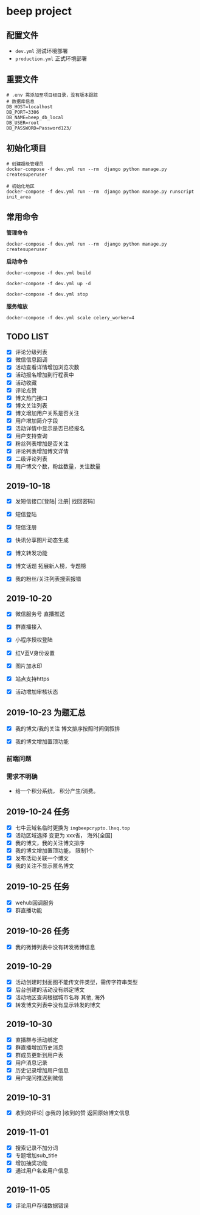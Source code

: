 # beep project

## 配置文件

- `dev.yml` 测试环境部署
- `production.yml` 正式环境部署

## 重要文件

```
# .env 需添加至项目根目录，没有版本跟踪
# 数据库信息
DB_HOST=localhost
DB_PORT=3306
DB_NAME=beep_db_local
DB_USER=root
DB_PASSWORD=Password123/
```

## 初始化项目

```
# 创建超级管理员
docker-compose -f dev.yml run --rm  django python manage.py createsuperuser

# 初始化地区
docker-compose -f dev.yml run --rm  django python manage.py runscript init_area
```

## 常用命令


**管理命令**

```
docker-compose -f dev.yml run --rm  django python manage.py createsuperuser
```

**启动命令**

```
docker-compose -f dev.yml build

docker-compose -f dev.yml up -d

docker-compose -f dev.yml stop
```

**服务缩放**

```
docker-compose -f dev.yml scale celery_worker=4
```

## TODO LIST

- [x] 评论分级列表
- [x] 微信信息回调
- [x] 活动查看详情增加浏览次数
- [x] 活动报名增加到行程表中
- [x] 活动收藏
- [x] 评论点赞
- [x] 博文热门接口
- [x] 博文关注列表
- [x] 博文增加用户关系是否关注
- [x] 用户增加简介字段
- [x] 活动详情中显示是否已经报名
- [x] 用户支持查询
- [x] 粉丝列表增加是否关注
- [x] 评论列表增加博文详情
- [x] 二级评论列表
- [x] 用户博文个数，粉丝数量，关注数量 

## 2019-10-18

- [x] 发短信接口[登陆| 注册| 找回密码]
- [x] 短信登陆
- [x] 短信注册
- [x] 快讯分享图片动态生成
- [x] 博文转发功能
- [x] 博文话题 拓展新人榜，专题榜
- [x] 我的粉丝/关注列表搜索报错


## 2019-10-20

- [x] 微信服务号 直播推送
- [x] 群直播接入
- [x] 小程序授权登陆
- [x] 红V蓝V身份设置
- [x] 图片加水印
- [x] 站点支持https
- [x] 活动增加审核状态


## 2019-10-23 为题汇总

- [x] 我的博文/我的关注 博文排序按照时间倒叙排 
- [x] 我的博文增加置顶功能


### 前端问题


### 需求不明确

- 给一个积分系统， 积分产生/消费。


## 2019-10-24 任务

- [x] 七牛云域名临时更换为 `imgbeepcrypto.lhxq.top`
- [x] 活动区域选择 变更为 xxx省， 海外[全国]
- [x] 我的博文，我的关注博文排序
- [x] 我的博文增加置顶功能， 限制1个
- [x] 发布活动关联一个博文
- [x] 我的关注不显示匿名博文

## 2019-10-25 任务

- [x] wehub回调服务
- [x] 群直播功能

## 2019-10-26 任务

- [x] 我的微博列表中没有转发微博信息

## 2019-10-29

- [x] 活动创建时封面图不能传文件类型，需传字符串类型
- [x] 后台创建的活动没有绑定博文
- [x] 活动地区查询根据城市名称 其他, 海外
- [x] 转发博文列表中没有显示转发的博文

## 2019-10-30
- [x] 直播群与活动绑定
- [x] 群直播增加历史消息
- [x] 群成员更新到用户表
- [x] 用户消息记录
- [x] 历史记录增加用户信息
- [x] 用户提问推送到微信

## 2019-10-31

- [x] 收到的评论| @我的 |收到的赞 返回原始博文信息


## 2019-11-01

- [x] 搜索记录不加分词
- [x] 专题增加sub_title
- [x] 增加抽奖功能
- [x] 通过用户名查用户信息

## 2019-11-05

- [x] 评论用户存储数据错误